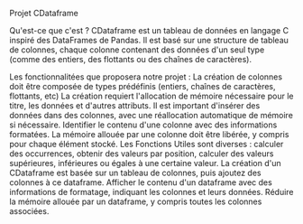 Projet CDataframe

Qu'est-ce que c'est ?
CDataframe est un tableau de données en langage C inspiré des DataFrames de Pandas. Il est basé sur une structure de tableau de colonnes, chaque colonne contenant des données d'un seul type (comme des entiers, des flottants ou des chaînes de caractères).

Les fonctionnalitées que proposera notre projet :
    La création de colonnes doit être composée de types prédéfinis (entiers, chaînes de caractères, flottants, etc) La création requiert l'allocation de mémoire nécessaire pour le titre, les données et d'autres attributs.
    Il est important d'insérer des données dans des colonnes, avec une réallocation automatique de mémoire si nécessaire.
    Identifier le contenu d'une colonne avec des informations formatées.
    La mémoire allouée par une colonne doit être libérée, y compris pour chaque élément stocké.
    Les Fonctions Utiles sont diverses : calculer des occurrences, obtenir des valeurs par position, calculer des valeurs supérieures, inférieures ou égales à une certaine valeur.
    La création d'un CDataframe est basée sur un tableau de colonnes, puis ajoutez des colonnes à ce dataframe.
    Afficher le contenu d'un dataframe avec des informations de formatage, indiquant les colonnes et leurs données.
    Réduire la mémoire allouée par un dataframe, y compris toutes les colonnes associées.

